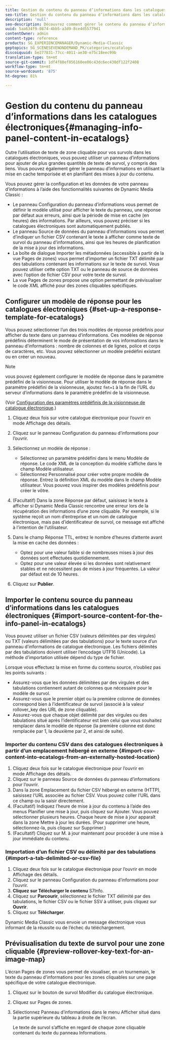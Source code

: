 ```yaml
---
title: Gestion du contenu du panneau d’informations dans les catalogues électroniques
seo-title: Gestion du contenu du panneau d’informations dans les catalogues électroniques
description: 'null'
seo-description: Découvrez comment gérer le contenu du panneau d’informations dans les catalogues électroniques.
uuid: 5aa634f9-0874-4bb5-a3d9-8ce4d5577941
contentOwner: admin
content-type: reference
products: SG_EXPERIENCEMANAGER/Dynamic-Media-Classic
geptopics: SG_SCENESEVENONDEMAND_PK/categories/ecatalogs
discoiquuid: be277831-77cc-4011-ae30-e75c18eec99b
translation-type: tm+mt
source-git-commit: 1df4f88ef856160ee06c43dc6ec430df122f2408
workflow-type: tm+mt
source-wordcount: '875'
ht-degree: 81%

---
```



# Gestion du contenu du panneau d’informations dans les catalogues électroniques{#managing-info-panel-content-in-ecatalogs}

Outre l’utilisation de texte de zone cliquable pour vos survols dans les catalogues électroniques, vous pouvez utiliser un panneau d’informations pour ajouter de plus grandes quantités de texte de survol, y compris des liens. Vous pouvez également gérer le panneau d’informations en utilisant la mise en cache temporisée et en planifiant des mises à jour du contenu.

Vous pouvez gérer la configuration et les données de votre panneau d’informations à l’aide des fonctionnalités suivantes de Dynamic Media Classic :

* Le panneau Configuration du panneau d’informations vous permet de définir le modèle utilisé pour afficher le texte du panneau, une réponse par défaut aux erreurs, ainsi que la période de mise en cache (en heures) des informations. Par ailleurs, vous pouvez préciser si les catalogues électroniques sont automatiquement publiés.
* Le panneau Source de données du panneau d’informations vous permet d’indiquer un fichier CSV contenant le texte à afficher comme texte de survol du panneau d’informations, ainsi que les heures de planification de la mise à jour des informations.
* La boîte de dialogue Importer les métadonnées (accessible à partir de la vue Pages de zones) vous permet d’importer un fichier TXT délimité par des tabulations contenant les informations sur le texte de survol. Vous pouvez utiliser cette option TXT ou le panneau de source de données avec l’option de fichier CSV pour votre texte de survol.
* La vue Pages de zones propose une option permettant de prévisualiser le code XML affiché pour des zones cliquables spécifiques.

## Configurer un modèle de réponse pour les catalogues électroniques {#set-up-a-response-template-for-ecatalogs}

Vous pouvez sélectionner l’un des trois modèles de réponse prédéfinis pour afficher du texte dans un panneau d’informations. Ces modèles de réponse prédéfinis déterminent le mode de présentation de vos informations dans le panneau d’informations : nombre de colonnes et de lignes, police et corps de caractères, etc. Vous pouvez sélectionner un modèle prédéfini existant ou en créer un nouveau.

>[!NOTE]
>
>vous pouvez également configurer le modèle de réponse dans le paramètre prédéfini de la visionneuse. Pour utiliser le modèle de réponse dans le paramètre prédéfini de la visionneuse, ajoutez `fmt=1` à la fin de l’URL du serveur d’informations dans le paramètre prédéfini de la visionneuse.
>
>(Voir [Configuration des paramètres prédéfinis de la visionneuse de catalogue électronique](setting-ecatalog-viewer-presets.md#setting_up_ecatalog_viewer_presets).)

1. Cliquez deux fois sur votre catalogue électronique pour l’ouvrir en mode Affichage des détails.
1. Cliquez sur le panneau Configuration du panneau d’informations pour l’ouvrir.
1. Sélectionnez un modèle de réponse :

   * Sélectionnez un paramètre prédéfini dans le menu Modèle de réponse. Le code XML de la conception du modèle s’affiche dans le champ Modèle utilisateur.
   * Sélectionnez Personnalisé pour créer votre propre modèle de réponse. Entrez la définition XML du modèle dans le champ Modèle utilisateur. Vous pouvez vous inspirer des modèles prédéfinis pour créer le vôtre. 

1. (Facultatif) Dans la zone Réponse par défaut, saisissez le texte à afficher si Dynamic Media Classic rencontre une erreur lors de la récupération des informations d’une zone cliquable. Par exemple, si le système reçoit un nom d’entreprise et un nom de catalogue électronique, mais pas d’identificateur de survol, ce message est affiché à l’intention de l’utilisateur.
1. Dans le champ Réponse TTL, entrez le nombre d’heures d’attente avant la mise en cache des données :

   * Optez pour une valeur faible si de nombreuses mises à jour des données sont effectuées quotidiennement.
   * Optez pour une valeur élevée si les données sont relativement stables et ne nécessitent pas de mises à jour fréquentes. La valeur par défaut est de 10 heures.

1. Cliquez sur **Publier**.

## Importer le contenu source du panneau d’informations dans les catalogues électroniques {#import-source-content-for-the-info-panel-in-ecatalogs}

Vous pouvez utiliser un fichier CSV (valeurs délimitées par des virgules) ou TXT (valeurs délimitées par des tabulations) pour le texte source d’un panneau d’informations de catalogue électronique. Les fichiers délimités par des tabulations doivent utiliser l’encodage UTF16 (Unicode). La méthode d’importation utilisée dépend du type de fichier.

Lorsque vous effectuez la mise en forme du contenu source, n’oubliez pas les points suivants :

* Assurez-vous que les données délimitées par des virgules et des tabulations contiennent autant de colonnes que nécessaire pour le modèle de survol.
* Assurez-vous que le premier objet ou la première colonne de données correspond bien à l’identificateur de survol (associé à la valeur rollover_key des URL de zone cliquable).
* Assurez-vous que chaque objet délimité par des virgules ou des tabulations situé après l’identificateur est bien celui que vous souhaitez remplacer dans le modèle de réponse (la première colonne est donc remplacée par $1$, la deuxième par $2$, et ainsi de suite).

### Importer du contenu CSV dans des catalogues électroniques à partir d’un emplacement hébergé en externe {#import-csv-content-into-ecatalogs-from-an-externally-hosted-location}

1. Cliquez deux fois sur le catalogue électronique pour l’ouvrir en mode Affichage des détails.
1. Cliquez sur le panneau Source de données du panneau d’informations pour l’ouvrir.
1. Dans la zone Emplacement du fichier CSV hébergé en externe (HTTP), saisissez l’URL associée au fichier CSV. Vous pouvez coller l’URL dans ce champ ou la saisir directement.
1. (Facultatif) Indiquez l’heure de mise à jour du contenu à l’aide des menus Planifier une mise à jour, puis cliquez sur Ajouter. Vous pouvez sélectionner plusieurs heures. Chaque heure de mise à jour apparaît dans la zone Mettre à jour les durées. (Pour supprimer une heure, sélectionnez-la, puis cliquez sur Supprimer.)
1. (Facultatif) Cliquez sur M. à jour maintenant pour procéder à une mise à jour immédiate du contenu.

### Importation d’un fichier CSV ou délimité par des tabulations  {#import-a-tab-delimited-or-csv-file}

<!-- 

Comment Type: remark
Last Modified By: unknown unknown 
Last Modified Date: 

<p>SR changed this section 10/23/2012</p>

 -->

1. Cliquez deux fois sur le catalogue électronique pour l’ouvrir en mode Affichage des détails.
1. Cliquez sur le panneau Configuration du panneau d’informations pour l’ouvrir.
1. **Cliquez sur Télécharger le contenu** S7Info.
1. Cliquez sur **Parcourir**, sélectionnez le fichier TXT délimité par des tabulations, le fichier CSV ou le fichier SSV à utiliser, puis cliquez sur **Ouvrir**.
1. Cliquez sur **Télécharger**.

Dynamic Media Classic vous envoie un message électronique vous informant de la réussite ou de l’échec du téléchargement.

## Prévisualisation du texte de survol pour une zone cliquable {#preview-rollover-key-text-for-an-image-map}

L’écran Pages de zones vous permet de visualiser, en un tournemain, le texte du panneau d’informations pour les zones cliquables sur une page spécifique de votre catalogue électronique.

1. Cliquez sur le bouton de survol Modifier du catalogue électronique.
1. Cliquez sur Pages de zones.
1. Sélectionnez Panneau d’informations dans le menu Afficher situé dans la partie supérieure du tableau à droite de l’écran.

   Le texte de survol s’affiche en regard de chaque zone cliquable contenant du texte du panneau Informations.

